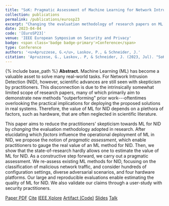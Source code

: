 ```yaml
---
title: "SoK: Pragmatic Assessment of Machine Learning for Network Intrusion Detection"
collection: publications
permalink: /publications/eurosp23
excerpt: "Changing the evaluation methodology of research papers on ML applications for NIDS."
date: 2023-04-04
code: '[EuroSP23]'
venue: 'IEEE European Symposium on Security and Privacy'
badge: <span class='badge badge-primary'>Conference</span>
type: Conference
authors: '<u>Apruzzese, G.</u>, Laskov, P., & Schneider, J.'
citation: 'Apruzzese, G., Laskov,. P, & Schneider, J. (2023, Jul). "SoK: Pragmatic Assessment of Machine Learning for Network Intrusion Detection." In <i>IEEE European Symposium on Security and Privacy (EuroS&P) </i>.'
---
```

{% include base_path %}
<b>Abstract.</b> Machine Learning (ML) has become a valuable asset to solve many real-world tasks. For Network Intrusion Detection (NID), however, scientific advances are still seen with skepticism by practitioners.
This disconnection is due to the intrinsically somewhat limited scope of research papers, many of which primarily aim to demonstrate new methods "outperforming" prior work---oftentimes overlooking the practical implications for deploying the proposed solutions in real systems.
Therefore, the value of ML for NID depends on a plethora of factors, such as hardware, that are often neglected in scientific literature.

This paper aims to reduce the practitioners' skepticism towards ML for NID by _changing_ the evaluation methodology adopted in research. After elucidating which _factors_ influence the operational deployment of ML in NID, we propose the notion of _pragmatic assessment_, which enable practitioners to gauge the real value of an ML method for NID. Then, we show that the state-of-research hardly allows one to estimate the value of ML for NID. As a constructive step forward, we carry out a pragmatic assessment. We re-assess existing ML methods for NID, focusing on the classification of malicious network traffic, and consider hundreds of configuration settings, diverse adversarial scenarios, and four hardware platforms. Our large and reproducible evaluations enable estimating the quality of ML for NID. We also validate our claims through a user-study with security practitioners.


<a class="btn btn-outline-primary my-1 mr-1 btn-sm" href="{{ base_path }}/files/papers/eurosp23/eurosp23.pdf" target="_blank" rel="noopener">Paper PDF</a> 
<a class="btn btn-outline-primary my-1 mr-1 btn-sm" href="{{ base_path }}/files/papers/eurosp23/eurosp23_cite.html" target="_blank" rel="noopener">Cite</a>
<a class="btn btn-outline-primary my-1 mr-1 btn-sm" href="https://ieeexplore.ieee.org/document/10190520" target="_blank" rel="noopener">IEEE Xplore</a>
<a class="btn btn-outline-primary my-1 mr-1 btn-sm" href="https://github.com/hihey54/pragmaticAssessment" target="_blank" rel="noopener">Artifact (Code)</a>
<a class="btn btn-outline-primary my-1 mr-1 btn-sm" href="{{ base_path }}/files/papers/eurosp23/eurosp23_slides.pdf" target="_blank" rel="noopener">Slides</a> 
<a class="btn btn-outline-primary my-1 mr-1 btn-sm" href="{{ base_path }}/talks/eurosp23" target="_blank" rel="noopener">Talk</a> 
